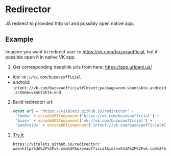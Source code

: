 # Redirector
JS redirect to provided http url and possibly open native app.

## Example
Imagine you want to redirect user to https://vk.com/buzovaofficial, 
but if possible open it in native VK app.

1. Get corresponding deeplink urls from here: https://app.urlgeni.us/
  - ios: `vk://vk.com/buzovaofficial`
  - android: `intent://vk.com/buzovaofficial#Intent;package=com.vkontakte.android;scheme=vkontakte;end`

2. Build redirector url:
   ```js
   const url = 'https://vitalets.github.io/redirector' +
    '?web=' + encodeURIComponent('https://vk.com/buzovaofficial') +
    '&ios=' + encodeURIComponent('vk://vk.com/buzovaofficial') +
    '&android=' + encodeURIComponent('intent://vk.com/buzovaofficial#Intent;package=com.vkontakte.android;scheme=vkontakte;end');
   ```
3. [Try it](https://vitalets.github.io/redirector?web=https%3A%2F%2Fvk.com%2Fbuzovaofficial&ios=vk%3A%2F%2Fvk.com%2Fbuzovaofficial&android=intent%3A%2F%2Fvk.com%2Fbuzovaofficial%23Intent%3Bpackage%3Dcom.vkontakte.android%3Bscheme%3Dvkontakte%3Bend)
   ```
   https://vitalets.github.io/redirector?web=https%3A%2F%2Fvk.com%2Fbuzovaofficial&ios=vk%3A%2F%2Fvk.com%2Fbuzovaofficial&android=intent%3A%2F%2Fvk.com%2Fbuzovaofficial%23Intent%3Bpackage%3Dcom.vkontakte.android%3Bscheme%3Dvkontakte%3Bend
   ```
